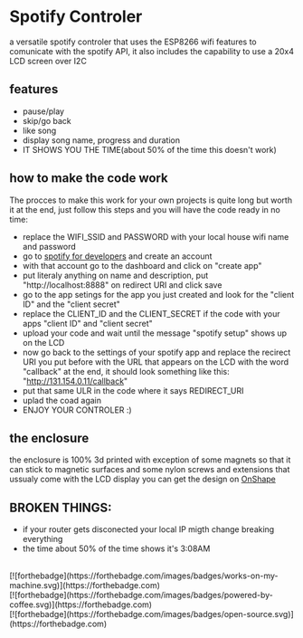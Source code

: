 # Spotify Controler
 a versatile spotify controler that uses the ESP8266 wifi features to comunicate with the spotify API, it also includes the capability to use a 20x4 LCD screen over I2C

## features
- pause/play
- skip/go back
- like song
- display song name, progress and duration
- IT SHOWS YOU THE TIME(about 50% of the time this doesn't work)

## how to make the code work
The procces to make this work for your own projects is quite long but worth it at the end, just follow this steps and you will have the code ready in no time:
- replace the WIFI_SSID and PASSWORD with your local house wifi name and password
- go to [spotify for developers](https://developer.spotify.com) and create an account
- with that account go to the dashboard and click on "create app"
- put literaly anything on name and description, put "http://localhost:8888" on redirect URI and click save
- go to the app setings for the app you just created and look for the "client ID" and the "client secret"
- replace the CLIENT_ID and the CLIENT_SECRET if the code with your apps "client ID" and "client secret"
- upload your code and wait until the message "spotify setup" shows up on the LCD
- now go back to the settings of your spotify app and replace the recirect URI you put before with the URL that appears on the LCD with the word "callback" at the end, it should look something like this: "http://131.154.0.11/callback"
- put that same ULR in the code where it says REDIRECT_URI
- uplad the coad again
- ENJOY YOUR CONTROLER :)

## the enclosure
the enclosure is 100% 3d printed with exception of some magnets so that it can stick to magnetic surfaces and some nylon screws and extensions that ussualy come with the LCD display
you can get the design on [OnShape](https://cad.onshape.com/documents/03c0f5b84e5dc7ce18a5b986/w/59c2b69761292aa5b35bee0f/e/642c8b87b2996676210efcd2)

## BROKEN THINGS:
- if your router gets disconected your local IP migth change breaking everything
- the time about 50% of the time shows it's 3:08AM

<br>
[![forthebadge](https://forthebadge.com/images/badges/works-on-my-machine.svg)](https://forthebadge.com)

<br>
[![forthebadge](https://forthebadge.com/images/badges/powered-by-coffee.svg)](https://forthebadge.com)

<br>
[![forthebadge](https://forthebadge.com/images/badges/open-source.svg)](https://forthebadge.com)
